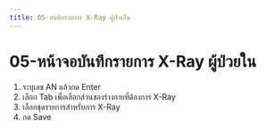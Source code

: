 ```yaml
---
title: 05-บันทึกรายการ X-Ray ผู้ป่วยใน
---
```

# 05-หน้าจอบันทึกรายการ X-Ray ผู้ป่วยใน
1. ระบุเลข AN  แล้วกด Enter
2. เลือก Tab เพื่อเลือกส่วนของร่างกายที่ต้องการ X-Ray
3. เลือกชุดรายการสำหรับการ X-Ray
4. กด Save